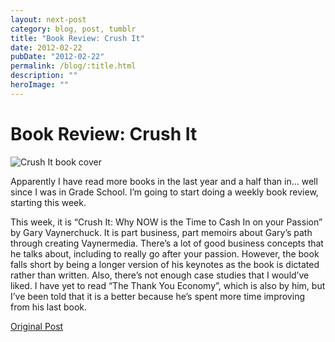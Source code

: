 ```yaml
---
layout: next-post
category: blog, post, tumblr
title: "Book Review: Crush It"
date: 2012-02-22
pubDate: "2012-02-22"
permalink: /blog/:title.html
description: ""
heroImage: ""
---
```


# Book Review: Crush It

![Crush It book cover](http://68.media.tumblr.com/tumblr_lznoq2txWp1qz81kho1_500.jpg)

Apparently I have read more books in the last year and a half than in… well since I was in Grade School. I’m going to start doing a weekly book review, starting this week.

This week, it is “Crush It: Why NOW is the Time to Cash In on your Passion” by Gary Vaynerchuck. It is part business, part memoirs about Gary’s path through creating Vaynermedia. There’s a lot of good business concepts that he talks about, including to really go after your passion. However, the book falls short by being a longer version of his keynotes as the book is dictated rather than written. Also, there’s not enough case studies that I would’ve liked. I have yet to read “The Thank You Economy”, which is also by him, but I’ve been told that it is a better because he’s spent more time improving from his last book.


[Original Post](http://jermspeaks.com/post/18077929530/apparently-i-have-read-more-books-in-the-last-year)
